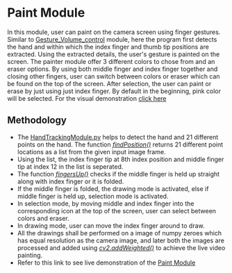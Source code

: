 # Paint Module
In this module, user can paint on the camera screen using finger gestures. Similar to [Gesture_Volume_control](https://github.com/SubramanyaGurumurthy/RealTimeHandgestureDetection/tree/main/Gesture_Volume_Control) module, here the program first detects the hand and within which the index finger and thumb tip positions are extracted. Using the extracted details, the user's gesture is painted on the screen. The painter module offer 3 different colors to chose from and an eraser options. By using both middle finger and index finger together and closing other fingers, user can switch between colors or eraser which can be found on the top of the screen. After selection, the user can paint or erase by just using just index finger. By default in the beginning, pink color will be selected. For the visual demonstration [click here](https://youtu.be/u2zQ_nwl4WA)

## Methodology
* The [HandTrackingModule.py](https://github.com/SubramanyaGurumurthy/RealTimeHandgestureDetection/blob/main/Paint_Module/HandTrackingModule.py) helps to detect the hand and 21 different points on the hand. The function [*findPosition()*](https://github.com/SubramanyaGurumurthy/RealTimeHandgestureDetection/blob/main/Paint_Module/HandTrackingModule.py#:~:text=def-,findPosition,-(self%2C)) returns 21 different point locations as a list from the given input image frame. 
* Using the list, the index finger tip at 8th index position and middle finger tip at index 12 in the list is seperated.
* The function [*fingersUp()*](https://github.com/SubramanyaGurumurthy/RealTimeHandgestureDetection/blob/main/Paint_Module/virtualPainter.py#:~:text=fingers%20%3D%20detector.fingersUp()) checks if the middle finger is held up straight along with index finger or it is folded. 
* If the middle finger is folded, the drawing mode is activated, else if middle finger is held up, selection mode is activated.
* In selection mode, by moving middle and index finger into the corresponding icon at the top of the screen, user can select between colors and eraser.
* In drawing mode, user can move the index finger around to draw.
* All the drawings shall be performed on a image of numpy zeroes which has equal resolution as the camera image, and later both the images are processed and added using [*cv2.addWeighted()*](https://github.com/SubramanyaGurumurthy/RealTimeHandgestureDetection/blob/main/Paint_Module/virtualPainter.py#:~:text=img%20%3D%20cv2.addWeighted(img%2C%200.5%2C%20imgCanvas%2C%200.5%2C%200)) to achieve the live video painting.  
* Refer to this link to see live demonstration of the [Paint Module](https://youtu.be/u2zQ_nwl4WA)
